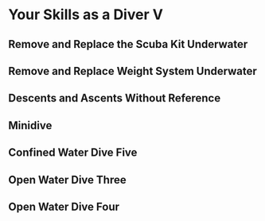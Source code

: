 # Your Skills as a Diver V

## Remove and Replace the Scuba Kit Underwater

## Remove and Replace Weight System Underwater

## Descents and Ascents Without Reference

## Minidive

## Confined Water Dive Five

## Open Water Dive Three

## Open Water Dive Four


